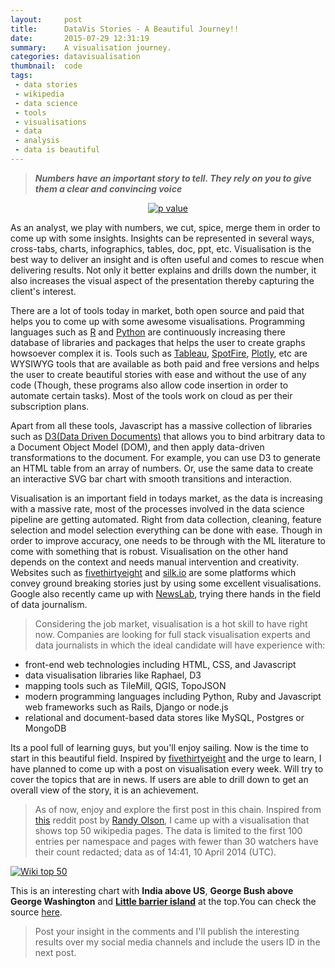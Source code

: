 ```yaml
---
layout:     post
title:      DataVis Stories - A Beautiful Journey!!
date:       2015-07-29 12:31:19
summary:    A visualisation journey.
categories: datavisualisation
thumbnail:  code
tags:
 - data stories
 - wikipedia
 - data science
 - tools
 - visualisations
 - data
 - analysis
 - data is beautiful
---
```


>***Numbers have an important story to tell. They rely on you to give them a clear and convincing voice***

<center><a href="https://xkcd.com/1478/" target='_blank'><img src="http://imgs.xkcd.com/comics/p_values.png" title="p value" /></a></center>

As an analyst, we play with numbers, we cut, spice, merge them in order to come up with some insights. Insights can be represented in several ways, cross-tabs, charts, infographics, tables, doc, ppt, etc. Visualisation is the best way to deliver an insight and is often useful and comes to rescue when delivering results. Not only it better explains and drills down the number, it also increases the visual aspect of the presentation thereby capturing the client's interest.

There are a lot of tools today in market, both open source and paid that helps you to come up with some awesome visualisations. Programming languages such as <a href="http://www.r-project.org/" target="_blank">R</a> and <a href="https://www.python.org/" target="_blank">Python</a> are continuously increasing there database of libraries and packages that helps the user to create graphs howsoever complex it is. Tools such as <a href="http://www.tableau.com/" target="_blank">Tableau</a>, <a href="http://spotfire.tibco.com/" target="_blank">SpotFire</a>, <a href="https://plot.ly/" target="_blank">Plotly</a>, etc are WYSIWYG tools that are available as both paid and free versions and helps the user to create beautiful stories with ease and without the use of any code (Though, these programs also allow code insertion in order to automate certain tasks). Most of the tools work on cloud as per their subscription plans. 

Apart from all these tools, Javascript has a massive collection of libraries such as <a href="http://d3js.org/" target="_blank">D3(Data Driven Documents)</a> that allows you to bind arbitrary data to a Document Object Model (DOM), and then apply data-driven transformations to the document. For example, you can use D3 to generate an HTML table from an array of numbers. Or, use the same data to create an interactive SVG bar chart with smooth transitions and interaction.

Visualisation is an important field in todays market, as the data is increasing with a massive rate, most of the processes involved in the data science pipeline are getting automated. Right from data collection, cleaning, feature selection and model selection everything can be done with ease. Though in order to improve accuracy, one needs to be through with the ML literature to come with something that is robust. Visualisation on the other hand depends on the context and needs manual intervention and creativity. Websites such as <a href="http://fivethirtyeight.com" target="_blank">fivethirtyeight</a> and <a href="https://www.silk.co/journalism" target="_blank">silk.io</a> are some platforms which convey ground breaking stories just by using some excellent visualisations. Google also recently came up with <a href="http://googleblog.blogspot.in/2015/06/introducing-news-lab.html" target="_blank">NewsLab</a>, trying there hands in the field of data journalism.

>Considering the job market, visualisation is a hot skill to have right now. Companies are looking for full stack visualisation experts and data journalists in which the ideal candidate will have experience with:
>
 - front-end web technologies including HTML, CSS, and Javascript 
 - data visualisation libraries like Raphael, D3
 - mapping tools such as TileMill, QGIS, TopoJSON 
 - modern programming languages including Python, Ruby and Javascript web frameworks such as Rails, Django or node.js 
 - relational and document-based data stores like MySQL, Postgres or MongoDB

Its a pool full of learning guys, but you'll enjoy sailing. Now is the time to start in this beautiful field. Inspired by <a href="http://fivethirtyeight.com" target="_blank">fivethirtyeight</a> and the urge to learn, I have planned to come up with a post on visualisation every week. Will try to cover the topics that are in news. If users are able to drill down to get an overall view of the story, it is an achievement.

>As of now, enjoy and explore the first post in this chain.
Inspired from <a href="http://www.reddit.com/r/dataisbeautiful/comments/3au1sw/30_most_edited_regular_wikipedia_pages_oc/" target="_blank">this</a> reddit post by <a href="https://twitter.com/randal_olson" target="_blank">Randy Olson</a>, I came up with a visualisation that shows top 50 wikipedia pages. The data is limited to the first 100 entries per namespace and pages with fewer than 30 watchers have their count redacted; data as of 14:41, 10 April 2014 (UTC).

<a href="http://imgur.com/bXWkzuo" target='_blank'><img src="http://i.imgur.com/bXWkzuo.png" title="Wiki top 50" /></a>

This is an interesting chart with **India above US**, **George Bush above George Washington** and <a href="https://en.wikipedia.org/wiki/Little_Barrier_Island" target="_blank">**Little barrier island**</a> at the top.You can check the source <a href="https://en.wikipedia.org/wiki/Wikipedia:Database_reports/Most-watched_pages_by_namespace" target="_blank">here</a>. 

>Post your insight in the comments and I'll publish the interesting results over my social media channels and include the users ID in the next post.

